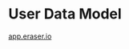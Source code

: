 # User Data Model

[app.eraser.io](https://app.eraser.io/workspace/OcJt6sQCm3H3ARdcwOol?origin=share)
